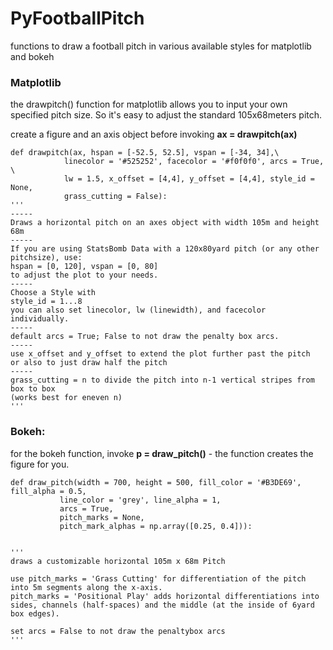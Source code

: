 # PyFootballPitch
functions to draw a football pitch in various available styles for matplotlib and bokeh


### Matplotlib

the drawpitch() function for matplotlib allows you to input your own specified pitch
size. So it's easy to adjust the standard 105x68meters pitch.

create a figure and an axis object before invoking
<b>ax = drawpitch(ax)</b>

    
    
    def drawpitch(ax, hspan = [-52.5, 52.5], vspan = [-34, 34],\
                linecolor = '#525252', facecolor = '#f0f0f0', arcs = True, \
                lw = 1.5, x_offset = [4,4], y_offset = [4,4], style_id = None,
                grass_cutting = False):
    '''
    -----
    Draws a horizontal pitch on an axes object with width 105m and height 68m
    -----
    If you are using StatsBomb Data with a 120x80yard pitch (or any other pitchsize), use:
    hspan = [0, 120], vspan = [0, 80]
    to adjust the plot to your needs.
    -----
    Choose a Style with
    style_id = 1...8
    you can also set linecolor, lw (linewidth), and facecolor individually.
    -----
    default arcs = True; False to not draw the penalty box arcs.
    -----
    use x_offset and y_offset to extend the plot further past the pitch
    or also to just draw half the pitch
    -----
    grass_cutting = n to divide the pitch into n-1 vertical stripes from box to box
    (works best for eneven n)
    '''



### Bokeh:

for the bokeh function, invoke
<b>p = draw_pitch()</b> - the function creates the figure for you.

    def draw_pitch(width = 700, height = 500, fill_color = '#B3DE69', fill_alpha = 0.5,
               line_color = 'grey', line_alpha = 1,
               arcs = True,
               pitch_marks = None,
               pitch_mark_alphas = np.array([0.25, 0.4])):
   
               
    '''
    draws a customizable horizontal 105m x 68m Pitch

    use pitch_marks = 'Grass Cutting' for differentiation of the pitch
    into 5m segments along the x-axis.
    pitch_marks = 'Positional Play' adds horizontal differentiations into
    sides, channels (half-spaces) and the middle (at the inside of 6yard box edges).

    set arcs = False to not draw the penaltybox arcs
    '''
